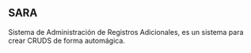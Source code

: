 ## SARA

Sistema de Administración de Registros Adicionales, es un sistema para crear CRUDS de forma automágica.